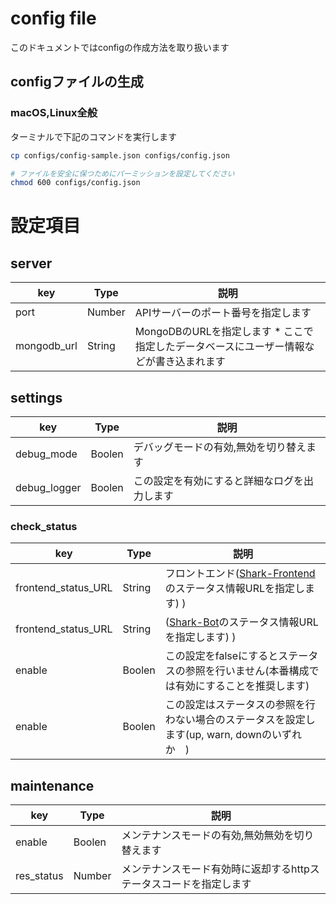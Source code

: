 # config file

このドキュメントではconfigの作成方法を取り扱います

## configファイルの生成

### macOS,Linux全般

ターミナルで下記のコマンドを実行します
```sh
cp configs/config-sample.json configs/config.json

# ファイルを安全に保つためにパーミッションを設定してください
chmod 600 configs/config.json
```

# 設定項目

## server

| key | Type | 説明 |
| ---- | ---- | ------ |
| port | Number | APIサーバーのポート番号を指定します |
| mongodb_url | String | MongoDBのURLを指定します * ここで指定したデータベースにユーザー情報などが書き込まれます |

## settings

| key | Type | 説明 |
| ---- | ---- | ------ |
| debug_mode | Boolen | デバッグモードの有効,無効を切り替えます |
| debug_logger | Boolen | この設定を有効にすると詳細なログを出力します |

### check_status

| key | Type | 説明 |
| ---- | ---- | ------ |
| frontend_status_URL | String | フロントエンド([Shark-Frontend](https://github.com/SharkDiscordBot/Shark-Frontend)のステータス情報URLを指定します) ) |
| frontend_status_URL | String | ([Shark-Bot](https://github.com/SharkDiscordBot/Shark-Bot)のステータス情報URLを指定します) ) |
| enable | Boolen | この設定をfalseにするとステータスの参照を行いません(本番構成では有効にすることを推奨します) |
| enable | Boolen | この設定はステータスの参照を行わない場合のステータスを設定します(up, warn, downのいずれか　) |

## maintenance

| key | Type | 説明 |
| ---- | ---- | ------ |
| enable | Boolen | メンテナンスモードの有効,無効無効を切り替えます |
| res_status | Number | メンテナンスモード有効時に返却するhttpステータスコードを指定します |
